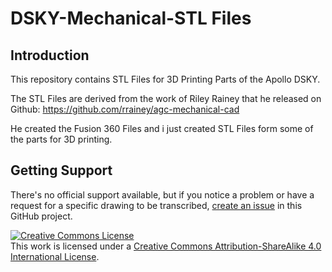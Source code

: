 # DSKY-Mechanical-STL Files

## Introduction
This repository contains STL Files for 3D Printing Parts of the Apollo DSKY.

The STL Files are derived from the work of Riley Rainey that he released on Github:
https://github.com/rrainey/agc-mechanical-cad

He created the Fusion 360 Files and i just created STL Files form some of the parts for 3D printing.

## Getting Support

There's no official support available, but if you notice a problem or have a request for a specific drawing to be
transcribed, [create an issue](https://github.com/rrainey/agc-mechanical-cad/issues) in this GitHub project.


[![Creative Commons License](https://i.creativecommons.org/l/by-sa/4.0/88x31.png)](http://creativecommons.org/licenses/by-sa/4.0/)  
This work is licensed under a [Creative Commons Attribution-ShareAlike 4.0 International License](http://creativecommons.org/licenses/by-sa/4.0/).
